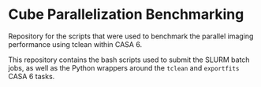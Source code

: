 # Cube Parallelization Benchmarking

Repository for the scripts that were used to benchmark the parallel imaging performance using tclean within CASA 6. 

This repository contains the bash scripts used to submit the SLURM batch jobs, as well as the Python wrappers around the `tclean` and `exportfits` CASA 6 tasks.
